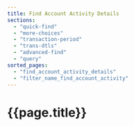 ```yaml
---
title: Find Account Activity Details
sections:
  - "quick-find"
  - "more-choices"
  - "transaction-period"
  - "trans-dtls"
  - "advanced-find"
  - "query"
sorted_pages:
  - "find_account_activity_details"
  - "filter_name_find_account_activity"
---
```

# {{page.title}}
